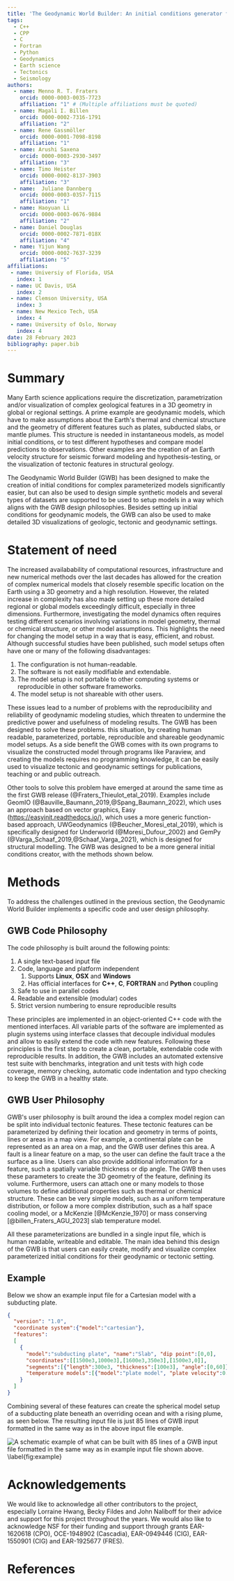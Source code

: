 ```yaml
---
title: 'The Geodynamic World Builder: An initial conditions generator for the geosciences'
tags:
  - C++
  - CPP
  - C
  - Fortran
  - Python
  - Geodynamics
  - Earth science
  - Tectonics
  - Seismology
authors:
  - name: Menno R. T. Fraters
    orcid: 0000-0003-0035-7723
    affiliation: "1" # (Multiple affiliations must be quoted)
  - name: Magali I. Billen
    orcid: 0000-0002-7316-1791
    affiliation: "2"
  - name: Rene Gassmöller
    orcid: 0000-0001-7098-8198
    affiliation: "1"
  - name: Arushi Saxena
    orcid: 0000-0003-2930-3497
    affiliation: "3"
  - name: Timo Heister
    orcid: 0000-0002-8137-3903
    affiliation: "3"
  - name:  Juliane Dannberg
    orcid: 0000-0003-0357-7115
    affiliation: "1"
  - name: Haoyuan Li
    orcid: 0000-0003-0676-9884
    affiliation: "2"
  - name: Daniel Douglas
    orcid: 0000-0002-7871-018X
    affiliation: "4"
  - name: Yijun Wang
    orcid: 0000-0002-7637-3239
    affiliation: "5"
affiliations:
 - name: Universiy of Florida, USA
   index: 1
 - name: UC Davis, USA
   index: 2
 - name: Clemson University, USA
   index: 3
 - name: New Mexico Tech, USA
   index: 4
 - name: University of Oslo, Norway
   index: 4
date: 28 February 2023
bibliography: paper.bib
---
```


# Summary

Many Earth science applications require the discretization, parametrization and/or visualization of complex geological features in a 3D geometry in global or regional settings. A prime example are geodynamic models, which have to make assumptions about the Earth's thermal and chemical structure and the geometry of different features such as plates, subducted slabs, or mantle plumes. This structure is needed in instantaneous models, as model initial conditions, or to test different hypotheses and compare model predictions to observations. Other examples are the creation of an Earth velocity structure for seismic forward modeling and hypothesis-testing, or the visualization of tectonic features in structural geology.

The Geodynamic World Builder (GWB) has been designed to make the creation of initial conditions for complex parameterized models significantly easier, but can also be used to design simple synthetic models and several types of datasets are supported to be used to setup models in a way which aligns with the GWB design philosophies. Besides setting up initial conditions for geodynamic models, the GWB can also be used to make detailed 3D visualizations of geologic, tectonic and geodynamic settings.

# Statement of need

The increased availabability of computational resources, infrastructure and new numerical methods over the last decades has allowed for the creation of complex numerical models that closely resemble specific location on the Earth using a 3D geometry and a high resolution. However, the related increase in complexity has also made setting up these more detailed regional or global models exceedingly difficult, especially in three dimensions. Furthermore, investigating the model dynamics often requires testing different scenarios involving variations in model geometry, thermal or chemical structure, or other model assumptions. This highlights the need for changing the model setup in a way that is easy, efficient, and robust. Although successful studies have been published, such model setups often have one or many of the following disadvantages:

1. The configuration is not human-readable.
2. The software is not easily modifiable and extendable.
3. The model setup is not portable to other computing systems or reproducible in other software frameworks.
4. The model setup is not shareable with other users.

These issues lead to a number of problems with the reproducibility and reliability of geodynamic modeling studies, which threaten to undermine the predictive power and usefulness of modeling results. The GWB has been designed to solve these problems.  this situation, by creating human readable, parameterized, portable, reproducible and shareable geodynamic model setups. As a side benefit the GWB comes with its own programs to visualize the constructed model through programs like Paraview, and creating the models requires no programming knowledge, it can be easily used to visualize tectonic and geodynamic settings for publications, teaching or and public outreach. 

Other tools to solve this problem have emerged at around the same time as the first GWB release (@Fraters_Thieulot_etal_2019). Examples include GeomIO (@Bauville_Baumann_2019,@Spang_Baumann_2022), which uses an approach based on vector graphics, Easy (https://easyinit.readthedocs.io/), which uses a more generic function-based approach, UWGeodynamics (@Beucher_Moresi_etal_2019), which is specifically designed for Underworld (@Moresi_Dufour_2002) and GemPy (@Varga_Schaaf_2019,@Schaaf_Varga_2021), which is designed for structural modelling. The GWB was designed to be a more general initial conditions creator, with the methods shown below.

# Methods

To address the challenges outlined in the previous section, the Geodynamic World Builder implements a specific code and user design philosophy.

## GWB Code Philosophy
The code philosophy is built around the following points:

1. A single text-based input file
2. Code, language and platform independent
    1. Supports **Linux**, **OSX** and **Windows**
    2. Has official interfaces for **C++**, **C**, **FORTRAN** and **Python** coupling
3. Safe to use in parallel codes
4. Readable and extensible (modular) codes
5. Strict version numbering to ensure reproducible results

These principles are implemented in an object-oriented C++ code with the mentioned interfaces. All variable parts of the software are implemented as plugin systems using interface classes that decouple individual modules and allow to easily extend the code with new features. Following these principles is the first step to create a clean, portable, extendable code with reproducible results. In addition, the GWB includes an automated extensive test suite with benchmarks, integration and unit tests with high code coverage, memory checking, automatic code indentation and typo checking to keep the GWB in a healthy state.

## GWB User Philosophy

GWB's user philosophy is built around the idea a complex model region can be split into individual tectonic features. These tectonic features can be parameterized by defining their location and geometry in terms of points, lines or areas in a map view. For example, a continental plate can be represented as an area on a map, and the GWB user defines this area. A fault is a linear feature on a map, so the user can define the fault trace a the surface as a line. Users can also provide additional information for a feature, such a spatially variable thickness or dip angle. The GWB then uses these parameters to create the 3D geometry of the feature, defining its volume. Furthermore, users can attach one or many models to those volumes to define additional properties such as thermal or chemical structure. These can be very simple models, such as a uniform temperature distribution, or follow a more complex distribution, such as a half space cooling model, or a McKenzie [@McKenzie_1970] or mass conserving [@billen_Fraters_AGU_2023] slab temperature model. 

All these parameterizations are bundled in a single input file, which is human readable, writeable and editable. The main idea behind this design of the GWB is that users can easily create, modify and visualize complex parameterized initial conditions for their geodynamic or tectonic setting. 

## Example 
Below we show an example input file for a Cartesian model with a subducting plate.

```json
{
  "version": "1.0",
  "coordinate system":{"model":"cartesian"},
  "features":
  [
    { 
      "model":"subducting plate", "name":"Slab", "dip point":[0,0],
      "coordinates":[[1500e3,1000e3],[1600e3,350e3],[1500e3,0]],
      "segments":[{"length":300e3, "thickness":[100e3], "angle":[0,60]}],
      "temperature models":[{"model":"plate model", "plate velocity":0.02}],
    }
  ]
}
```

Combining several of these features can create the spherical model setup of a subducting plate beneath an overriding ocean and with a rising plume, as seen below. The resulting input file is just 85 lines of GWB input formatted in the same way as in the above input file example.

![A schematic example of what can be built with 85 lines of a GWB input file formatted in the same way as in example input file shown above. \label{fig:example}](../../sphinx/_static/images/user_manual/basic_starter_tutorial/BST_19.png)


# Acknowledgements

We would like to acknowledge all other contributors to the project, especially Lorraine Hwang, Becky Fildes and John Naliboff for their advice and support for this project throughout the years. We would also like to acknowledge NSF for their funding and support through grants EAR-1620618 (CPO), OCE-1948902 (Cascadia), EAR-0949446 (CIG), EAR-1550901 (CIG) and EAR-1925677 (FRES).

# References


